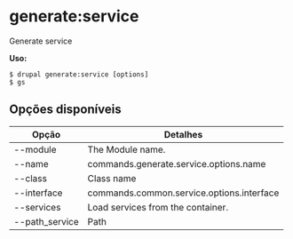 # generate:service
Generate service

**Uso:**
```
$ drupal generate:service [options]
$ gs  
```

## Opções disponíveis
Opção | Detalhes
-------|-------------
--module | The Module name.
--name | commands.generate.service.options.name
--class | Class name
--interface | commands.common.service.options.interface
--services | Load services from the container.
--path_service | Path
